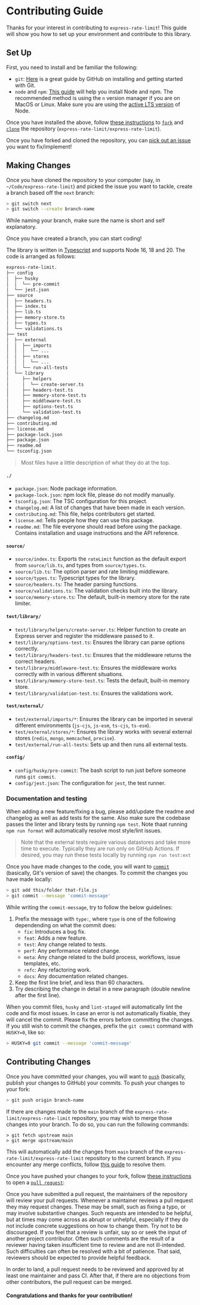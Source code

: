 # Contributing Guide

Thanks for your interest in contributing to `express-rate-limit`! This guide
will show you how to set up your environment and contribute to this library.

## Set Up

First, you need to install and be familiar the following:

- `git`: [Here](https://github.com/git-guides) is a great guide by GitHub on
  installing and getting started with Git.
- `node` and `npm`:
  [This guide](https://nodejs.org/en/download/package-manager/) will help you
  install Node and npm. The recommended method is using the `n` version manager
  if you are on MacOS or Linux. Make sure you are using the
  [active LTS version](https://github.com/nodejs/Release#release-schedule) of
  Node.

Once you have installed the above, follow
[these instructions](https://docs.github.com/en/get-started/quickstart/fork-a-repo)
to
[`fork`](https://docs.github.com/en/pull-requests/collaborating-with-pull-requests/working-with-forks)
and [`clone`](https://github.com/git-guides/git-clone) the repository
(`express-rate-limit/express-rate-limit`).

Once you have forked and cloned the repository, you can
[pick out an issue](https://github.com/express-rate-limit/express-rate-limit/issues?q=is%3Aissue+is%3Aopen+sort%3Aupdated-desc)
you want to fix/implement!

## Making Changes

Once you have cloned the repository to your computer (say, in
`~/Code/express-rate-limit`) and picked the issue you want to tackle, create a
branch based off the `next` branch:

```sh
> git switch next
> git switch --create branch-name
```

While naming your branch, make sure the name is short and self explanatory.

Once you have created a branch, you can start coding!

The library is written in
[Typescript](https://github.com/microsoft/TypeScript#readme) and supports Node
16, 18 and 20. The code is arranged as follows:

```sh
express-rate-limit.
├── config
│  ├── husky
│  │  └── pre-commit
│  └── jest.json
├── source
│  ├── headers.ts
│  ├── index.ts
│  ├── lib.ts
│  ├── memory-store.ts
│  ├── types.ts
│  └── validations.ts
├── test
│  ├── external
│  │  ├── imports
│  │  │  └── ...
│  │  ├── stores
│  │  │  └── ...
│  │  └── run-all-tests
│  └── library
│     ├── helpers
│     │  └── create-server.ts
│     ├── headers-test.ts
│     ├── memory-store-test.ts
│     ├── middleware-test.ts
│     ├── options-test.ts
│     └── validation-test.ts
├── changelog.md
├── contributing.md
├── license.md
├── package-lock.json
├── package.json
├── readme.md
└── tsconfig.json
```

> Most files have a little description of what they do at the top.

#### `./`

- `package.json`: Node package information.
- `package-lock.json`: npm lock file, please do not modify manually.
- `tsconfig.json`: The TSC configuration for this project.
- `changelog.md`: A list of changes that have been made in each version.
- `contributing.md`: This file, helps contributors get started.
- `license.md`: Tells people how they can use this package.
- `readme.md`: The file everyone should read before using the package. Contains
  installation and usage instructions and the API reference.

#### `source/`

- `source/index.ts`: Exports the `rateLimit` function as the default export from
  `source/lib.ts`, and types from `source/types.ts`.
- `source/lib.ts`: The option parser and rate limiting middleware.
- `source/types.ts`: Typescript types for the library.
- `source/headers.ts`: The header parsing functions.
- `source/validations.ts`: The validation checks built into the library.
- `source/memory-store.ts`: The default, built-in memory store for the rate
  limiter.

#### `test/library/`

- `test/library/helpers/create-server.ts`: Helper function to create an Express
  server and register the middleware passed to it.
- `test/library/options-test.ts`: Ensures the library can parse options
  correctly.
- `test/library/headers-test.ts`: Ensures that the middleware returns the
  correct headers.
- `test/library/middleware-test.ts`: Ensures the middleware works correctly with
  in various different situations.
- `test/library/memory-store-test.ts`: Tests the default, built-in memory store.
- `test/library/validation-test.ts`: Ensures the validations work.

#### `test/external/`

- `test/external/imports/*`: Ensures the library can be imported in several
  different environments (`js-cjs`, `js-esm`, `ts-cjs`, `ts-esm`).
- `test/external/stores/*`: Ensures the library works with several external
  stores (`redis`, `mongo`, `memcached`, `precise`).
- `test/external/run-all-tests`: Sets up and then runs all external tests.

#### `config/`

- `config/husky/pre-commit`: The bash script to run just before someone runs
  `git commit`.
- `config/jest.json`: The configuration for `jest`, the test runner.

### Documentation and testing

When adding a new feature/fixing a bug, please add/update the readme and
changelog as well as add tests for the same. Also make sure the codebase passes
the linter and library tests by running `npm test`. Note thaat running
`npm run format` will automatically resolve most style/lint issues.

> Note that the external tests require various datastores and take more time to
> execute. Typically they are run only on GitHub Actions. If desired, you may
> run these tests locally by running `npm run test:ext`

Once you have made changes to the code, you will want to
[`commit`](https://github.com/git-guides/git-commit) (basically, Git's version
of save) the changes. To commit the changes you have made locally:

```sh
> git add this/folder that-file.js
> git commit --message 'commit-message'
```

While writing the `commit-message`, try to follow the below guidelines:

1. Prefix the message with `type:`, where `type` is one of the following
   dependending on what the commit does:
   - `fix`: Introduces a bug fix.
   - `feat`: Adds a new feature.
   - `test`: Any change related to tests.
   - `perf`: Any performance related change.
   - `meta`: Any change related to the build process, workflows, issue
     templates, etc.
   - `refc`: Any refactoring work.
   - `docs`: Any documentation related changes.
2. Keep the first line brief, and less than 60 characters.
3. Try describing the change in detail in a new paragraph (double newline after
   the first line).

When you commit files, `husky` and `lint-staged` will automatically lint the
code and fix most issues. In case an error is not automatically fixable, they
will cancel the commit. Please fix the errors before committing the changes. If
you still wish to commit the changes, prefix the `git commit` command with
`HUSKY=0`, like so:

```sh
> HUSKY=0 git commit --message 'commit-message'
```

## Contributing Changes

Once you have committed your changes, you will want to
[`push`](https://github.com/git-guides/git-push) (basically, publish your
changes to GitHub) your commits. To push your changes to your fork:

```sh
> git push origin branch-name
```

If there are changes made to the `main` branch of the
`express-rate-limit/express-rate-limit` repository, you may wish to merge those
changes into your branch. To do so, you can run the following commands:

```
> git fetch upstream main
> git merge upstream/main
```

This will automatically add the changes from `main` branch of the
`express-rate-limit/express-rate-limit` repository to the current branch. If you
encounter any merge conflicts, follow
[this guide](https://docs.github.com/en/pull-requests/collaborating-with-pull-requests/addressing-merge-conflicts/resolving-a-merge-conflict-using-the-command-line)
to resolve them.

Once you have pushed your changes to your fork, follow
[these instructions](https://docs.github.com/en/pull-requests/collaborating-with-pull-requests/proposing-changes-to-your-work-with-pull-requests/creating-a-pull-request-from-a-fork)
to open a
[`pull request`](https://docs.github.com/en/pull-requests/collaborating-with-pull-requests/proposing-changes-to-your-work-with-pull-requests/about-pull-requests):

Once you have submitted a pull request, the maintainers of the repository will
review your pull requests. Whenever a maintainer reviews a pull request they may
request changes. These may be small, such as fixing a typo, or may involve
substantive changes. Such requests are intended to be helpful, but at times may
come across as abrupt or unhelpful, especially if they do not include concrete
suggestions on how to change them. Try not to be discouraged. If you feel that a
review is unfair, say so or seek the input of another project contributor. Often
such comments are the result of a reviewer having taken insufficient time to
review and are not ill-intended. Such difficulties can often be resolved with a
bit of patience. That said, reviewers should be expected to provide helpful
feedback.

In order to land, a pull request needs to be reviewed and approved by at least
one maintainer and pass CI. After that, if there are no objections from other
contributors, the pull request can be merged.

#### Congratulations and thanks for your contribution!

<!-- This contributing guide was inspired by the Electron project's contributing guide. -->
